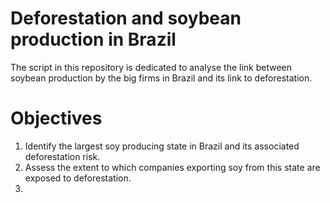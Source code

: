 # Deforestation and soybean production in Brazil

The script in this repository is dedicated to analyse the link between soybean production by the big firms in Brazil and its link to deforestation.

# Objectives

1. Identify the largest soy producing state in Brazil and its associated deforestation risk.
2. Assess the extent to which companies exporting soy from this state are exposed to deforestation.
3. 
